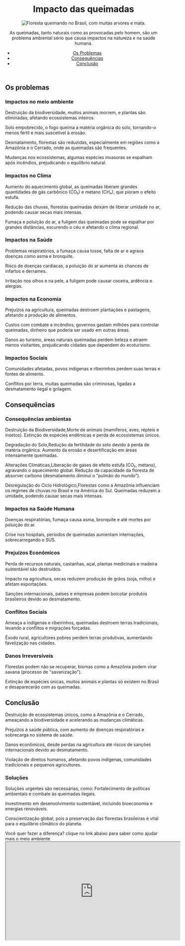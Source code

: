 <!DOCTYPE html>
<html lang="pt-br">
<head>
    <meta charset="UTF-8">
    <meta name="viewport" content="width=device-width, initial-scale=1.0">
    <title>Queimadas no Brasil</title>
    <link rel="stylesheet" href="style.css">
</head>
<body>
    <header>
        <h1>Impacto das queimadas</h1>
        <img src="https://images.app.goo.gl/f6Juk6bZzJb3AiGQ7" alt="Floresta queimando no Brasil, com muitas arvores e mata."> 
        <p>As queimadas, tanto naturais como as provocadas pelo homem, são um problema ambiental sério que causa impactos na natureza e na saúde humana.</p>
        <nav>
            <ul>
                <li><a href="#problemas">Os Problemas</a></li>
                <li><a href="#consequencias">Consequências</a></li>
                <li><a href="#conclusao">Conclusão</a></
            </ul>
        </nav>
    </header>
    <main>
        <section id="problemas" class="conteudo">
            <h2>Os problemas</h2>
            <article>
                <h3>Impactos no meio ambiente</h3>
                <p>Destruição da biodiversidade, muitos animais morrem, e plantas são eliminadas, afetando ecossistemas inteiros.
                    
Solo empobrecido, o fogo queima a matéria orgânica do solo, tornando-o menos fértil e mais suscetível à erosão.

Desmatamento, florestas são reduzidas, especialmente em regiões como a Amazônia e o Cerrado, onde as queimadas são frequentes.

Mudanças nos ecossistemas, algumas espécies invasoras se espalham após incêndios, prejudicando o equilíbrio natural.</p>
            </article>

<article>
                <h3>Impactos no Clima</h3>
                <p>Aumento do aquecimento global, as queimadas liberam grandes quantidades de gás carbônico (CO₂) e metano (CH₄), que pioram o efeito estufa.

Redução das chuvas, florestas queimadas deixam de liberar umidade no ar, podendo causar secas mais intensas.

Fumaça e poluição do ar, a fuligem das queimadas pode se espalhar por grandes distâncias, escurendo o céu e afetando o clima regional.</p>
            </article>

 <article>
                <h3>Impactos na Saúde</h3>
                <p>Problemas respiratórios, a fumaça causa tosse, falta de ar e agrava doenças como asma e bronquite.

Risco de doenças cardíacas, a poluição do ar aumenta as chances de infartos e derrames.

Irritação nos olhos e na pele, a fuligem pode causar coceira, ardência e alergias.</p>
            </article>

  <article>
                <h3>Impactos na Economia</h3>
                <p>Prejuízos na agricultura, queimadas destroem plantações e pastagens, afetando a produção de alimentos.

Custos com combate a incêndios, governos gastam milhões para controlar queimadas, dinheiro que poderia ser usado em outras áreas.

Danos ao turismo, áreas naturais queimadas perdem beleza e atraem menos visitantes, prejudicando cidades que dependem do ecoturismo.</p>
           </article>

<article>
           <h3>Impactos Sociais</h3>
           <p>Comunidades afetadas, povos indígenas e ribeirinhos perdem suas terras e fontes de alimento.

Conflitos por terra, muitas queimadas são criminosas, ligadas a desmatamento ilegal e grilagem.</p>
           </article>
     <section id="Consequências" class="conteudo">
            <h2>Consequências</h2>
            <article>
            <h3>Consequências ambientas</h3>
             <p>Destruição da Biodiversidade,Morte de animais (mamíferos, aves, répteis e insetos). Extinção de espécies endêmicas e perda de ecossistemas únicos.

 Degradação do Solo,Redução da fertilidade do solo devido à perda de matéria orgânica. Aumento da erosão e desertificação em áreas intensamente queimadas.

Alterações Climáticas,Liberação de gases de efeito estufa (CO₂, metano), agravando o aquecimento global. Redução da capacidade da floresta de absorver carbono (desmatamento diminui o "pulmão do mundo").

Desregulação do Ciclo Hidrológico,Florestas como a Amazônia influenciam os regimes de chuvas no Brasil e na América do Sul. Queimadas reduzem a umidade, podendo causar secas mais intensas.</p>
</article>

<article>
             <h3>Impactos na Saúde Humana </h3>
             <p>Doenças respiratórias, fumaça causa asma, bronquite e até mortes por poluição do ar.
             
 Crise nos hospitais, períodos de queimadas aumentam internações, sobrecarregando o SUS.</p>
 </article>

<article>
            <h3>Prejuízos Econômicos</h3>
            <p>Perda de recursos naturais, castanhas, açaí, plantas medicinais e madeira sustentável são destruídos.

 Impacto na agricultura, secas reduzem produção de grãos (soja, milho) e afetam exportações.

 Sanções internacionais, países e empresas podem boicotar produtos brasileiros devido ao desmatamento.</p>
</article>

<article>
           <h3> Conflitos Sociais</h3>
           <p> Ameaça a indígenas e ribeirinhos, queimadas destroem terras tradicionais, levando a conflitos e migrações forçadas.

 Êxodo rural, agricultores pobres perdem terras produtivas, aumentando favelização nas cidades.</p>
 </article>

<article>
          <h3>Danos Irreversíveis</h3>
          <p> Florestas podem não se recuperar, biomas como a Amazônia podem virar savana (processo de "savanização").

 Extinção de espécies únicas, muitos animais e plantas só existem no Brasil e desaparecerão com as queimadas.</p>
 </article>
           <section id="Conclusão" class="conteudo">
            <h2>Conclusão</h2>
            <article>
            <p>Destruição de ecossistemas únicos, como a Amazônia e o Cerrado, ameaçando a biodiversidade e acelerando as mudanças climáticas.

Prejuízos à saúde pública, com aumento de doenças respiratórias e sobrecarga no sistema de saúde.

Danos econômicos, desde perdas na agricultura até riscos de sanções internacionais devido ao desmatamento.

Violação de direitos humanos, afetando povos indígenas, comunidades tradicionais e pequenos agricultores.</p>
</article>

<article>
            <h3>Soluções</h3>
            <p>Soluções urgentes são necessárias, como:
 Fortalecimento de políticas ambientais e combate às queimadas ilegais.

 Investimento em desenvolvimento sustentável, incluindo bioeconomia e energias renováveis.

 Conscientização global, pois a preservação das florestas brasileiras é vital para o equilíbrio climático do planeta.</p>
 </article>

<article>
<p>Você quer fazer a diferença? clique no link abaixo para saber como ajudar mais o meio ambiente
    <iframe width="560" height="315" src="https://youtu.be/toj3oktWtZc?si=nueeCJNrteMTmmYq" title="YouTube video.">
        </section>
    
    
    